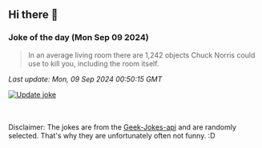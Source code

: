 ## Hi there 👋

### Joke of the day (Mon Sep 09 2024)
<!-- joke -->
>In an average living room there are 1,242 objects Chuck Norris could use to kill you, including the room itself.
<!-- /joke -->

*Last update: Mon, 09 Sep 2024 00:50:15 GMT*

[![Update joke](https://github.com/nclskfm/nclskfm/actions/workflows/joke.yml/badge.svg)](https://github.com/nclskfm/nclskfm/actions/workflows/joke.yml)

<br><br>
Disclaimer: The jokes are from the [Geek-Jokes-api](https://github.com/sameerkumar18/geek-joke-api) and are randomly selected. That's why they are unfortunately often not funny. :D

